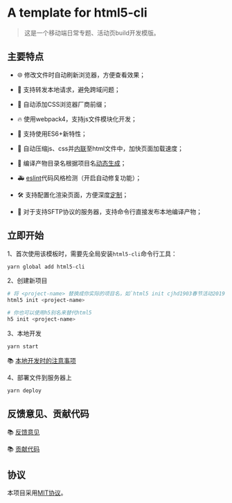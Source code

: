 # A template for html5-cli

> 这是一个移动端日常专题、活动页build开发模版。

## 主要特点

* 🌐 修改文件时自动刷新浏览器，方便查看效果；

* 🙈 支持转发本地请求，避免跨域问题；

* 💪 自动添加CSS浏览器厂商前缀；

* 🔥 使用webpack4，支持js文件模块化开发；

* 👫 支持使用ES6+新特性；

* 🏇 自动压缩js、css并[内联](./docs/inline.md)至html文件中，加快页面加载速度；

* 🏏 编译产物目录名根据项目名[动态生成](./docs/compile-folder-name.md)；

* 🚑 [eslint](./docs/eslint.md)代码风格检测（开启自动修复功能）；

* 🛠 支持配置化渲染页面，方便深度[定制](./docs/configurable.md)；

* 🚀 对于支持SFTP协议的服务器，支持命令行直接发布本地编译产物；

## 立即开始

1、首次使用该模板时，需要先全局安装`html5-cli`命令行工具：

```bash
yarn global add html5-cli
```

2、创建新项目

```bash
# 将 <project-name> 替换成你实际的项目名，如`html5 init cjhd1903春节活动2019年3月`
html5 init <project-name>

# 你也可以使用h5别名来替代html5
h5 init <project-name>
```

3、本地开发

```bash
yarn start
```

📚 [本地开发时的注意事项](./docs/develop-note.md)

4、部署文件到服务器上

```bash
yarn deploy
```

## 反馈意见、贡献代码

📚 [反馈意见](./docs/feedback.md)

📚 [贡献代码](./docs/contribution.md)

## 协议

本项目采用[MIT协议](./LICENSE)。
